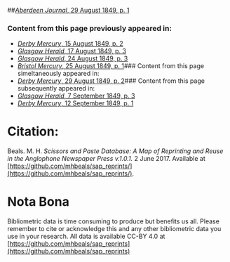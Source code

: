 ##[*Aberdeen Journal*, 29 August 1849, p. 1](https://mhbeals.github.io/sap_html/Aberdeen-Journal/Aberdeen-Journal-29-August-1849-p-1)

### Content from this page previously appeared in:
+ [*Derby Mercury*, 15 August 1849, p. 2](https://mhbeals.github.io/sap_html/Derby-Mercury/Derby-Mercury-15-August-1849-p-2)
+ [*Glasgow Herald*, 17 August 1849, p. 3](https://mhbeals.github.io/sap_html/Glasgow-Herald/Glasgow-Herald-17-August-1849-p-3)
+ [*Glasgow Herald*, 24 August 1849, p. 3](https://mhbeals.github.io/sap_html/Glasgow-Herald/Glasgow-Herald-24-August-1849-p-3)
+ [*Bristol Mercury*, 25 August 1849, p. 1](https://mhbeals.github.io/sap_html/Bristol-Mercury/Bristol-Mercury-25-August-1849-p-1)### Content from this page simeltaneously appeared in:
+ [*Derby Mercury*, 29 August 1849, p. 2](https://mhbeals.github.io/sap_html/Derby-Mercury/Derby-Mercury-29-August-1849-p-2)### Content from this page subsequently appeared in:
+ [*Glasgow Herald*, 7 September 1849, p. 3](https://mhbeals.github.io/sap_html/Glasgow-Herald/Glasgow-Herald-7-September-1849-p-3)
+ [*Derby Mercury*, 12 September 1849, p. 1](https://mhbeals.github.io/sap_html/Derby-Mercury/Derby-Mercury-12-September-1849-p-1)
                    
# Citation: 

Beals. M. H. *Scissors and Paste Database: A Map of Reprinting and Reuse in the Anglophone Newspaper Press v.1.0.1.* 2 June 2017. Available at [https://github.com/mhbeals/sap_reprints/](https://github.com/mhbeals/sap_reprints/). 
                    
# Nota Bona

Bibliometric data is time consuming to produce but benefits us all. Please remember to cite or acknowledge this and any other bibliometric data you use in your research. All data is available CC-BY 4.0 at [https://github.com/mhbeals/sap_reprints](https://github.com/mhbeals/sap_reprints)